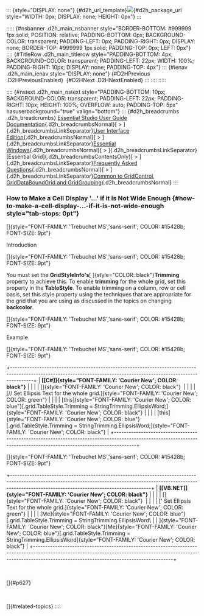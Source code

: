 ::: {style="DISPLAY: none"}
[](ms-xhelp:///?Id=d2h_url_template){#d2h_url_template}![](!package_url!){#d2h_package_url style="WIDTH: 0px; DISPLAY: none; HEIGHT: 0px"}
:::

::::: {#nsbanner .d2h_main_nsbanner style="BORDER-BOTTOM: #999999 1px solid; POSITION: relative; PADDING-BOTTOM: 0px; BACKGROUND-COLOR: transparent; PADDING-LEFT: 0px; PADDING-RIGHT: 0px; DISPLAY: none; BORDER-TOP: #999999 1px solid; PADDING-TOP: 0px; LEFT: 0px"}
:::: {#TitleRow .d2h_main_titlerow style="PADDING-BOTTOM: 4px; BACKGROUND-COLOR: transparent; PADDING-LEFT: 22px; WIDTH: 100%; PADDING-RIGHT: 10px; DISPLAY: none; PADDING-TOP: 4px"}
::: {#ienav .d2h_main_ienav style="DISPLAY: none"}
[](ms-xhelp:///?Id=964cceca-1111-4869-9371-48acdcdf380c){#D2HPrevious .D2HPreviousEnabled}  [](ms-xhelp:///?Id=5245089b-d1b5-4649-ae09-f487114abc05){#D2HNext .D2HNextEnabled}
:::
::::
:::::

:::: {#nstext .d2h_main_nstext style="PADDING-BOTTOM: 10px; BACKGROUND-COLOR: transparent; PADDING-LEFT: 22px; PADDING-RIGHT: 10px; HEIGHT: 100%; OVERFLOW: auto; PADDING-TOP: 5px" hasuserbackground="true" valign="bottom"}
::: {#d2h_breadcrumbs .d2h_breadcrumbs}
[Essential Studio User Guide Documentation](ms-xhelp:///?Id=12457748-09e3-4d74-a240-8e049cedf030){.d2h_breadcrumbsNormal}[ \> ]{.d2h_breadcrumbsLinkSeparator}[User Interface Edition](ms-xhelp:///?Id=c29296b7-531c-413b-a0ec-488ca1f7f669){.d2h_breadcrumbsNormal}[ \> ]{.d2h_breadcrumbsLinkSeparator}[Essential Windows](ms-xhelp:///?Id=e60759d8-47a4-4570-9d7a-16a68d63f2ea){.d2h_breadcrumbsNormal}[ \> ]{.d2h_breadcrumbsLinkSeparator}[Essential Grid]{.d2h_breadcrumbsContentsOnly}[ \> ]{.d2h_breadcrumbsLinkSeparator}[Frequently Asked Questions](ms-xhelp:///?Id=28ff22ed-2523-4bf9-8f6c-4d94f7bcabcc){.d2h_breadcrumbsNormal}[ \> ]{.d2h_breadcrumbsLinkSeparator}[Common to GridControl, GridDataBoundGrid and GridGrouping](ms-xhelp:///?Id=d7132129-5014-47d6-9419-88a1e83d196a){.d2h_breadcrumbsNormal}
:::

### How to Make a Cell Display \'\...\' if it is Not Wide Enough {#how-to-make-a-cell-display-...-if-it-is-not-wide-enough style="tab-stops: 0pt"}

[]{style="FONT-FAMILY: 'Trebuchet MS','sans-serif'; COLOR: #15428b; FONT-SIZE: 9pt"} 

Introduction

[]{style="FONT-FAMILY: 'Trebuchet MS','sans-serif'; COLOR: #15428b; FONT-SIZE: 9pt"} 

You must set the **GridStyleInfo\'s**[ ]{style="COLOR: black"}**Trimming** property to achieve this. To enable **trimming** for the whole grid, set this property in the **TableStyle**. To enable trimming on a column, row or cell basis, set this style property using the techniques that are appropriate for the grid that you are using as discussed in the topics on changing **backcolor**.

[]{style="FONT-FAMILY: 'Trebuchet MS','sans-serif'; COLOR: #15428b; FONT-SIZE: 9pt"} 

Example

[]{style="FONT-FAMILY: 'Trebuchet MS','sans-serif'; COLOR: #15428b; FONT-SIZE: 9pt"} 

+---------------------------------------------------------------------------------------------------------------------------------------------------------------------+
| **[\[C#\]]{style="FONT-FAMILY: 'Courier New'; COLOR: black"}**                                                                                                      |
|                                                                                                                                                                     |
| []{style="FONT-FAMILY: 'Courier New'; COLOR: black"}                                                                                                                |
|                                                                                                                                                                     |
| [// Set Ellipsis Text for the whole grid.]{style="FONT-FAMILY: 'Courier New'; COLOR: green"}                                                                        |
|                                                                                                                                                                     |
| [this]{style="FONT-FAMILY: 'Courier New'; COLOR: blue"}[.grid.TableStyle.Trimming = StringTrimming.EllipsisWord;]{style="FONT-FAMILY: 'Courier New'; COLOR: black"} |
|                                                                                                                                                                     |
| [this]{style="FONT-FAMILY: 'Courier New'; COLOR: blue"}[.grid.TableStyle.Trimming = StringTrimming.EllipsisWord;]{style="FONT-FAMILY: 'Courier New'; COLOR: black"} |
+---------------------------------------------------------------------------------------------------------------------------------------------------------------------+

[]{style="FONT-FAMILY: 'Trebuchet MS','sans-serif'; COLOR: #15428b; FONT-SIZE: 9pt"} 

+---------------------------------------------------------------------------------------------------------------------------------------------------------------------------------------------------------------------+
| **[\[VB.NET\]]{style="FONT-FAMILY: 'Courier New'; COLOR: black"}**                                                                                                                                                  |
|                                                                                                                                                                                                                     |
| []{style="FONT-FAMILY: 'Courier New'; COLOR: black"}                                                                                                                                                                |
|                                                                                                                                                                                                                     |
| [\' Set Ellipsis Text for the whole grid.]{style="FONT-FAMILY: 'Courier New'; COLOR: green"}                                                                                                                        |
|                                                                                                                                                                                                                     |
| [Me]{style="FONT-FAMILY: 'Courier New'; COLOR: blue"}[.grid.TableStyle.Trimming = StringTrimming.EllipsisWord\                                                                                                      |
| ]{style="FONT-FAMILY: 'Courier New'; COLOR: black"}[Me]{style="FONT-FAMILY: 'Courier New'; COLOR: blue"}[.grid.TableStyle.Trimming = StringTrimming.EllipsisWord]{style="FONT-FAMILY: 'Courier New'; COLOR: black"} |
+---------------------------------------------------------------------------------------------------------------------------------------------------------------------------------------------------------------------+

 

[]{#p627} 

 

[]{#related-topics}
::::
